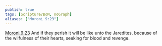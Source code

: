 ```yaml
---
publish: true
tags: [Scripture/BoM, noGraph]
aliases: ["Moroni 9:23"]
---
```

[Moroni 9:23](https://churchofjesuschrist.org/study/scriptures/bofm/moro/9?lang=eng&id=p23#p23) And if they perish it will be like unto the Jaredites, because of the wilfulness of their hearts, seeking for blood and revenge.
